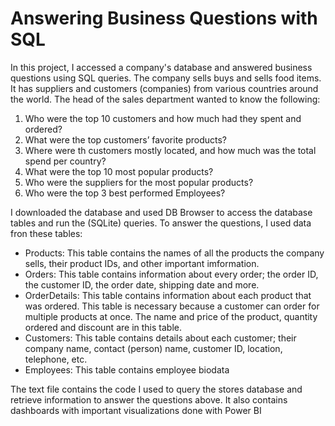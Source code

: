 # Answering Business Questions with SQL
In this project, I accessed a company's database and answered business questions using SQL queries.
The company sells buys and sells food items. It has suppliers and customers (companies) from various countries around the world. 
The head of the sales department wanted to know the following:
1. Who were the top 10 customers and how much had they spent and ordered?
2. What were the top customers’ favorite products?
3. Where were th customers mostly located, and how much was the total spend per country?
4. What were the top 10 most popular products?
5. Who were the suppliers for the most popular products?
6. Who were the top 3 best performed Employees?

I downloaded the database and used DB Browser to access the database tables and run the (SQLite) queries. To answer the questions, I used data fron these tables:
- Products: This table contains the names of all the products the company sells, their product IDs, and other important imformation.
- Orders: This table contains information about every order; the order ID, the customer ID, the order date, shipping date and more.
- OrderDetails: This table contains information about each product that was ordered. This table is necessary because a customer can order for multiple products at once. The name and price of the product, quantity ordered and discount are in this table.
- Customers: This table contains details about each customer; their company name, contact (person) name, customer ID, location, telephone, etc.
- Employees: This table contains employee biodata

The text file contains the code I used to query the stores database and retrieve information to answer the questions above. It also contains dashboards with important visualizations done with Power BI
